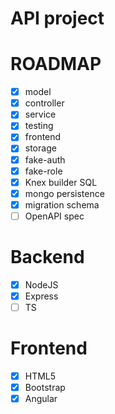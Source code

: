 API project
=========================


# ROADMAP

- [x] model
- [x] controller
- [x] service
- [x] testing
- [x] frontend
- [x] storage
- [x] fake-auth
- [x] fake-role
- [x] Knex builder SQL
- [x] mongo persistence
- [x] migration schema
- [ ] OpenAPI spec

# Backend

- [x] NodeJS
- [x] Express
- [ ] TS

# Frontend

- [x] HTML5
- [x] Bootstrap
- [x] Angular
